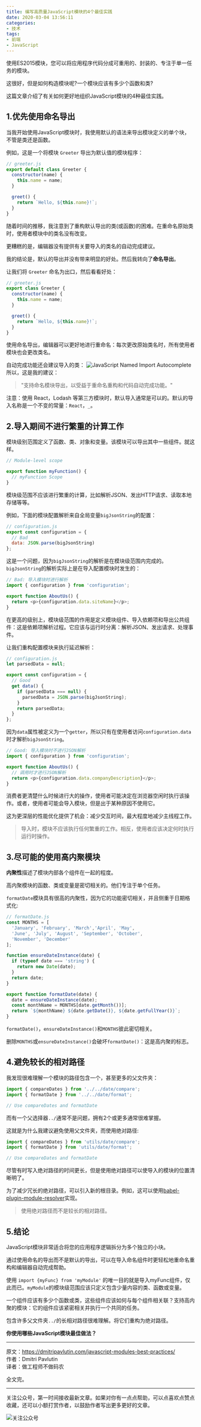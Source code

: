 ```yaml
---
title: 编写高质量JavaScript模块的4个最佳实践
date: 2020-03-04 13:56:11
categories:
- 技术
tags:
- 前端
- JavaScript
---
```


使用ES2015模块，您可以将应用程序代码分成可重用的、封装的、专注于单一任务的模块。

这很好，但是如何构造模块呢?一个模块应该有多少个函数和类?

这篇文章介绍了有关如何更好地组织JavaScript模块的4种最佳实践。

<!-- more -->

## 1.优先使用命名导出
当我开始使用JavaScript模块时，我使用默认的语法来导出模块定义的单个块，不管是类还是函数。

例如，这是一个将模块 `Greeter` 导出为默认值的模块程序：
```js
// greeter.js
export default class Greeter {
  constructor(name) {
    this.name = name;
  }

  greet() {
    return `Hello, ${this.name}!`;
  }
}
```
随着时间的推移，我注意到了重构默认导出的类(或函数)的困难。在重命名原始类时，使用者模块中的类名没有改变。

更糟糕的是，编辑器没有提供有关要导入的类名的自动完成建议。

我的结论是，默认的导出并没有带来明显的好处。然后我转向了**命名导出**。

让我们将 `Greeter` 命名为出口，然后看看好处：
```js
// greeter.js
export class Greeter {
  constructor(name) {
    this.name = name;
  }

  greet() {
    return `Hello, ${this.name}!`;
  }
}
```
使用命名导出，编辑器可以更好地进行重命名：每次更改原始类名时，所有使用者模块也会更改类名。

自动完成功能还会建议导入的类：
![JavaScript Named Import Autocomplete](https://dmitripavlutin.com/static/50f5c31a9862daaaae1478c3875cd12c/ff59c/autocomplete-4.png)
所以，这是我的建议：
> "支持命名模块导出，以受益于重命名重构和代码自动完成功能。"

注意：使用 React，Lodash 等第三方模块时，默认导入通常是可以的。默认的导入名称是一个不变的常量：`React`，`_`。

## 2.导入期间不进行繁重的计算工作
模块级别范围定义了函数、类、对象和变量。该模块可以导出其中一些组件。就这样。
```js
// Module-level scope

export function myFunction() {
  // myFunction Scope
}
```
模块级范围不应该进行繁重的计算，比如解析JSON、发出HTTP请求、读取本地存储等等。

例如，下面的模块配置解析来自全局变量`bigJsonString`的配置：
```js
// configuration.js
export const configuration = {
  // Bad
  data: JSON.parse(bigJsonString)
};
```
这是一个问题，因为`bigJsonString`的解析是在模块级范围内完成的。`bigJsonString`的解析实际上是在导入配置模块时发生的：
```js
// Bad: 导入模块时进行解析
import { configuration } from 'configuration';

export function AboutUs() {
  return <p>{configuration.data.siteName}</p>;
}
```
在更高的级别上，模块级范围的作用是定义模块组件、导入依赖项和导出公共组件：这是依赖项解析过程。它应该与运行时分离：解析JSON、发出请求、处理事件。

让我们重构配置模块来执行延迟解析：
```js
// configuration.js
let parsedData = null;

export const configuration = {
  // Good
  get data() {
    if (parsedData === null) {
      parsedData = JSON.parse(bigJsonString);
    }
    return parsedData;
  }
};
```
因为`data`属性被定义为一个`getter`，所以只有在使用者访问`configuration.data`时才解析`bigJsonString`。
```js
// Good: 导入模块时不进行JSON解析
import { configuration } from 'configuration';

export function AboutUs() {
  // 调用时才进行JSON解析
  return <p>{configuration.data.companyDescription}</p>;
}
```
消费者更清楚什么时候进行大的操作，使用者可能决定在浏览器空闲时执行该操作。或者，使用者可能会导入模块，但是出于某种原因不使用它。

这为更深层的性能优化提供了机会：减少交互时间，最大程度地减少主线程工作。

> 导入时，模块不应该执行任何繁重的工作。相反，使用者应该决定何时执行运行时操作。

## 3.尽可能的使用高内聚模块
**内聚性**描述了模块内部各个组件在一起的程度。

高内聚模块的函数、类或变量是密切相关的。他们专注于单个任务。

`formatDate`模块具有很高的内聚性，因为它的功能密切相关，并且侧重于日期格式化:
```js
// formatDate.js
const MONTHS = [
  'January', 'February', 'March','April', 'May',
  'June', 'July', 'August', 'September', 'October',
  'November', 'December'
];

function ensureDateInstance(date) {
  if (typeof date === 'string') {
    return new Date(date);
  }
  return date;
}

export function formatDate(date) {
  date = ensureDateInstance(date);
  const monthName = MONTHS[date.getMonth())];
  return `${monthName} ${date.getDate()}, ${date.getFullYear()}`;
}
```
`formatDate()`，`ensureDateInstance()`和`MONTHS`彼此密切相关。

删除`MONTHS`或`ensureDateInstance()`会破坏`formatDate()`：这是高内聚的标志。

## 4.避免较长的相对路径
我发现很难理解一个模块的路径包含一个，甚至更多的父文件夹：
```js
import { compareDates } from '../../date/compare';
import { formatDate } from '../../date/format';

// Use compareDates and formatDate
```
而有一个父选择器`../`通常不是问题，拥有2个或更多通常很难掌握。

这就是为什么我建议避免使用父文件夹，而使用绝对路径:
```js
import { compareDates } from 'utils/date/compare';
import { formatDate } from 'utils/date/format';

// Use compareDates and formatDate
```
尽管有时写入绝对路径的时间更长，但是使用绝对路径可以使导入的模块的位置清晰明了。

为了减少冗长的绝对路径，可以引入新的根目录。例如，这可以使用[babel-plugin-module-resolver](https://github.com/tleunen/babel-plugin-module-resolver#readme)实现。

> 使用绝对路径而不是较长的相对路径。

## 5.结论
JavaScript模块非常适合将您的应用程序逻辑拆分为多个独立的小块。

通过使用命名的导出而不是默认的导出，可以在导入命名组件时更轻松地重命名重构和编辑器自动完成帮助。

使用 `import {myFunc} from 'myModule'` 的唯一目的就是导入myFunc组件，仅此而已。`myModule`的模块级范围应该只定义包含少量内容的类、函数或变量。

一个组件应该有多少个函数或类，这些组件应该如何与每个组件相关联？支持高内聚的模块：它的组件应该紧密相关并执行一个共同的任务。

包含许多父文件夹`../`的长相对路径很难理解。将它们重构为绝对路径。

**你使用哪些JavaScript模块最佳做法？**

******
原文：https://dmitripavlutin.com/javascript-modules-best-practices/  
作者：Dmitri Pavlutin  
译者：做工程师不做码农

全文完。

*************
关注公众号，第一时间接收最新文章。如果对你有一点点帮助，可以点喜欢点赞点收藏，还可以小额打赏作者，以鼓励作者写出更多更好的文章。

![关注公众号](https://gitee.com/dunizb/cloudimg/raw/jsdelivr/关注名片-大礼包_横版二维码_2020-01-01-0.jpg)

